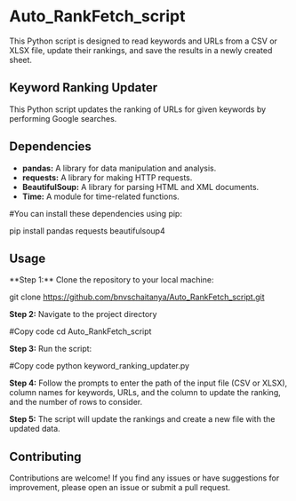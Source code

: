 # Auto_RankFetch_script

This Python script is designed to read keywords and URLs from a CSV or XLSX file, update their rankings, and save the results in a newly created sheet.

## Keyword Ranking Updater

This Python script updates the ranking of URLs for given keywords by performing Google searches.

## Dependencies

- **pandas:** A library for data manipulation and analysis.
- **requests:** A library for making HTTP requests.
- **BeautifulSoup:** A library for parsing HTML and XML documents.
- **Time:** A module for time-related functions.

#You can install these dependencies using pip:

pip install pandas requests beautifulsoup4

<h2>Usage</h2>
**Step 1:** Clone the repository to your local machine:

git clone https://github.com/bnvschaitanya/Auto_RankFetch_script.git

**Step 2:** Navigate to the project directory

#Copy code
cd Auto_RankFetch_script

**Step 3:** Run the script:

#Copy code
python keyword_ranking_updater.py

**Step 4:** Follow the prompts to enter the path of the input file (CSV or XLSX), column names for keywords, URLs, and the column to update the ranking, and the number of rows to consider.

**Step 5:** The script will update the rankings and create a new file with the updated data.


<h2>Contributing</h2>
Contributions are welcome! If you find any issues or have suggestions for improvement, please open an issue or submit a pull request.
